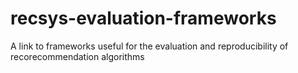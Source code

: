 # recsys-evaluation-frameworks
A link to frameworks useful for the evaluation and reproducibility of recorecommendation algorithms
